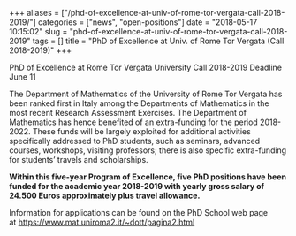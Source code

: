 +++
aliases = ["/phd-of-excellence-at-univ-of-rome-tor-vergata-call-2018-2019/"]
categories = ["news", "open-positions"]
date = "2018-05-17 10:15:02"
slug = "phd-of-excellence-at-univ-of-rome-tor-vergata-call-2018-2019"
tags = []
title = "PhD of Excellence at Univ. of Rome Tor Vergata (Call 2018-2019)"
+++

PhD of Excellence at Rome Tor Vergata University Call 2018-2019 Deadline
June 11

The Department of Mathematics of the University of Rome Tor Vergata has
been ranked first in Italy among the Departments of Mathematics in the
most recent Research Assessment Exercises. The Department of Mathematics
has hence benefited of an extra-funding for the period 2018-2022. These
funds will be largely exploited for additional activities specifically
addressed to PhD students, such as seminars, advanced courses, workshops, visiting
professors; there is also specific extra-funding for students’ travels
and scholarships. 

**Within this five-year Program of
Excellence, five PhD positions have been funded for the academic year
2018-2019 with yearly gross salary of 24.500 Euros approximately plus
travel allowance.**

Information for applications can be found on the PhD School web page
at <https://www.mat.uniroma2.it/~dott/pagina2.html>


